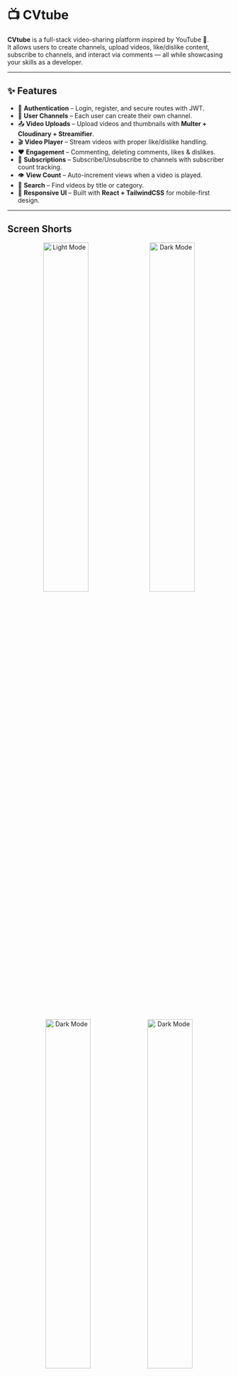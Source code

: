 # 📺 CVtube

**CVtube** is a full-stack video-sharing platform inspired by YouTube 🎥.  
It allows users to create channels, upload videos, like/dislike content, subscribe to channels, and interact via comments — all while showcasing your skills as a developer.  

---

## ✨ Features

- 🔐 **Authentication** – Login, register, and secure routes with JWT.  
- 👤 **User Channels** – Each user can create their own channel.  
- 📤 **Video Uploads** – Upload videos and thumbnails with **Multer + Cloudinary + Streamifier**.  
- 🎬 **Video Player** – Stream videos with proper like/dislike handling.  
- ❤️ **Engagement** – Commenting, deleting comments, likes & dislikes.  
- 🔔 **Subscriptions** – Subscribe/Unsubscribe to channels with subscriber count tracking.  
- 👁 **View Count** – Auto-increment views when a video is played.  
- 🔎 **Search** – Find videos by title or category.  
- 📱 **Responsive UI** – Built with **React + TailwindCSS** for mobile-first design.  

---


## Screen Shorts

<p align="center">
  <img src="./screenShorts/home.png" alt="Light Mode" width="45%" style="margin-right:10px;">
  <img src="./screenShorts/sigleVideo.png" alt="Dark Mode" width="45%">
  <img src="./screenShorts/searchPage.png" alt="Dark Mode" width="45%">
  <img src="./screenShorts/channelPage.png" alt="Dark Mode" width="45%">
  <img src="./screenShorts/uploadpage.png" alt="Dark Mode" width="45%">
</p>



## 🛠️ Tech Stack

**Frontend**  
- ⚛️ React.js  
- 🎨 TailwindCSS  
- 🗂 Redux Toolkit (State Management)  
- 🔗 React Router DOM  

**Backend**  
- 🟢 Node.js + Express  
- 🗄 MongoDB (Mongoose ODM)  
- ☁️ Cloudinary (Media storage)  
- 📦 Multer + Streamifier (File handling)  
- 🔑 JWT Authentication  

---

## 📡 Backend API Endpoints

Here are the core backend APIs for **CVtube**:

| **Module**   | **Endpoint**                          | **Method** | **Use Case**                                                                 |
|--------------|---------------------------------------|------------|-------------------------------------------------------------------------------|
| **Auth**     | `/api/auth/register`                  | `POST`     | Register a new user (username, email, password).                             |
|              | `/api/auth/login`                     | `POST`     | Login user and issue JWT.                                                    |
|              | `/api/auth/logout`                    | `POST`     | Logout and clear session.                                                    |
|              | `/api/auth/me`                        | `GET`      | Get the current authenticated user.                                          |
| **Channels** | `/api/channels`                       | `POST`     | Create a channel (only once per user).                                       |
|              | `/api/channels/:id`                   | `GET`      | Get channel details by ID.                                                   |
|              | `/api/channels/:id/subscribe`         | `POST`     | Subscribe/Unsubscribe from a channel.                                        |
|              | `/api/channels/user/:userId`          | `GET`      | Get channel info for a specific user (used for “My Channel”).                |
| **Videos**   | `/api/videos/:channelId`              | `POST`     | Upload a video with thumbnail (Multer + Cloudinary).                         |
|              | `/api/videos`                         | `GET`      | Get all videos (for homepage, suggestions).                                  |
|              | `/api/videos/:id`                     | `GET`      | Get single video details.                                                    |
|              | `/api/videos/:id`                     | `PUT`      | Update video info (title, description, thumbnail, video).                    |
|              | `/api/videos/:id`                     | `DELETE`   | Delete a video (only by channel owner).                                      |
|              | `/api/videos/:id/like`                | `POST`     | Like a video (toggle).                                                       |
|              | `/api/videos/:id/dislike`             | `POST`     | Dislike a video (toggle).                                                    |
|              | `/api/videos/:id/view`                | `PATCH`    | Increment view count.                                                        |
|              | `/api/videos/channel/:channelId`      | `GET`      | Get all videos for a specific channel.                                       |
| **Comments** | `/api/comments/:videoId`              | `GET`      | Get all comments for a video.                                                |
|              | `/api/comments/:videoId`              | `POST`     | Add a comment to a video.                                                    |
|              | `/api/comments/:commentId`            | `DELETE`   | Delete a comment (only by comment owner).                                    |
| **Search**   | `/api/search?title=...&cat=...`       | `GET`      | Search videos by title and/or category.                                      |

---

- ✅ All protected routes require **JWT token** in `Authorization: Bearer <token>` header.  
- ✅ Video & thumbnail uploads handled via **Multer + Cloudinary + Streamifier**.  
--

## 🎨 Frontend Routes & Components

| **Route**                | **Component**         | **Use Case**                                                                 |
|---------------------------|-----------------------|-------------------------------------------------------------------------------|
| `/`                       | `Home.jsx`           | Displays all videos in a responsive grid (with skeletons & error handling).  |
| `/search?query=...`       | `SearchResults.jsx`  | Shows videos filtered by search input (title/category).                       |
| `/video/:id`              | `VideoDetail.jsx`    | Watch video, like/dislike, subscribe, view count, and comments section.       |
| `/register`               | `Register.jsx`       | User registration with Redux + API integration.                              |
| `/login`                  | `Login.jsx`          | User login (with JWT persistence in localStorage).                           |
| `/createChannel`          | `CreateChannel.jsx`  | Create a channel (only once per user, with Cloudinary logo upload).           |
| `/channel/:id`            | `ChannelPage.jsx`    | Channel details, videos, subscribe/unsubscribe, upload/edit/delete videos.   |
| `/profile`                | `Profile.jsx`        | Shows user profile details (username, email, profilePic).                     |
| `/protected`              | `ProtectedRoute.jsx` | Wrapper for routes that require login (redirects if not authenticated).      |

---

## 🌟 Key Components

| **Component**            | **Description**                                                                 |
|---------------------------|---------------------------------------------------------------------------------|
| `Navbar.jsx`             | Responsive navbar with search, video upload modal, user dropdown, and dark mode.|
| `Sidebar.jsx`            | Collapsible sidebar with categories (mobile drawer + desktop collapse).         |
| `AuthModal.jsx`          | Popup modal for login/register when guests try to like/dislike/subscribe.       |
| `SuggestedVideoCard.jsx` | Small card used in suggested videos and channel videos.                         |
| `VideoCard.jsx`          | Main video card used in Home page grid.                                         |
| `LoadingSkeleton.jsx`    | Shimmer effect placeholder while loading videos.                                |

---

- ✅ All API calls are connected with **Redux Toolkit** (auth, subscriptions, etc.).  
- ✅ **JWT token** is stored in `localStorage` for persistence.  
- ✅ Responsive UI with **TailwindCSS + React Icons**.  
- ✅ Upload modals use **Multer + Cloudinary** integrated with backend APIs.  
---

## 🚀 Getting Started

### Prerequisites
- Node.js (>= 16)  
- MongoDB instance (local or Atlas)  
- Cloudinary account  

### Installation

1. Clone the repo:
   ```bash
   git clone https://github.com/Developer200010/CVtube.git
   cd CVtube
   <!-- it backend -->
   npm install 
   <!-- for frontend -->
   cd frontend
   npm install
   ```
### .env
- MONGO_URI=your_mongodb_connection
- JWT_SECRET=your_secret_key
- CLOUDINARY_CLOUD_NAME=your_cloud_name
- CLOUDINARY_API_KEY=your_api_key
- CLOUDINARY_API_SECRET=your_api_secret
